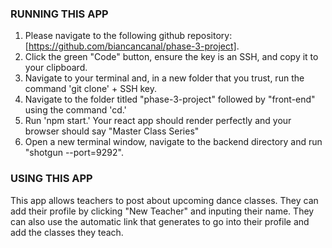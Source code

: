 
### RUNNING THIS APP

1. Please navigate to the following github repository: [https://github.com/biancancanal/phase-3-project]. 
2. Click the green "Code" button, ensure the key is an SSH, and copy it to your clipboard. 
3. Navigate to your terminal and, in a new folder that you trust, run the command 'git clone' + SSH key. 
4. Navigate to the folder titled "phase-3-project" followed by "front-end" using the command 'cd.' 
5. Run 'npm start.'  Your react app should render perfectly and your browser should say "Master Class Series"
6. Open a new terminal window, navigate to the backend directory and run "shotgun --port=9292".

### USING THIS APP

This app allows teachers to post about upcoming dance classes. They can add their profile by clicking "New Teacher" and inputing their name. They can also use the automatic link that generates to go into their profile and add the classes they teach. 